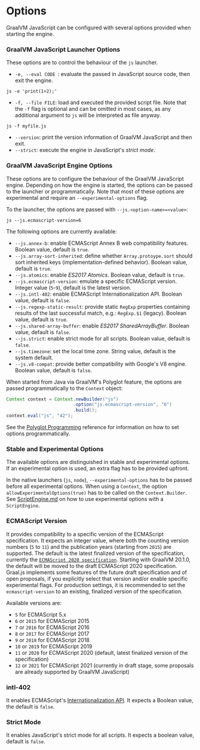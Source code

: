 # Options

GraalVM JavaScript can be configured with several options provided when starting the engine.

### GraalVM JavaScript Launcher Options

These options are to control the behaviour of the `js` launcher.
* `-e, --eval CODE `: evaluate the passed in JavaScript source code, then exit the engine.
```
js -e 'print(1+2);'
```
* `-f, --file FILE`: load and executed the provided script file. Note that the `-f` flag is optional and can be omitted in most cases, as any additional argument to `js` will be interpreted as file anyway.
```
js -f myfile.js
```
* `--version`: print the version information of GraalVM JavaScript and then exit.
* `--strict`: execute the engine in JavaScript's _strict mode_.

###  GraalVM JavaScript Engine Options

These options are to configure the behaviour of the GraalVM JavaScript engine.
Depending on how the engine is started, the options can be passed to the launcher or programmatically.
Note that most of these options are experimental and require an `--experimental-options` flag.

To the launcher, the options are passed with `--js.<option-name>=<value>`:
```
js --js.ecmascript-version=6
```

The following options are currently available:
   * `--js.annex-b`: enable ECMAScript Annex B web compatibility features. Boolean value, default is `true`.
   * `--js.array-sort-inherited`: define whether `Array.protoype.sort` should sort inherited keys (implementation-defined behavior). Boolean value, default is `true`.
   * `--js.atomics`: enable *ES2017 Atomics*. Boolean value, default is `true`.
   * `--js.ecmascript-version`: emulate a specific ECMAScript version. Integer value (`5`-`9`), default is the latest version.
   * `--js.intl-402`: enable ECMAScript Internationalization API. Boolean value, default is `false`.
   * `--js.regexp-static-result`: provide static `RegExp` properties containing results of the last successful match, e.g.: `RegExp.$1` (legacy). Boolean value, default is `true`.
   * `--js.shared-array-buffer`: enable *ES2017 SharedArrayBuffer*. Boolean value, default is `false`.
   * `--js.strict`: enable strict mode for all scripts. Boolean value, default is `false`.
   * `--js.timezone`: set the local time zone. String value, default is the system default.
   * `--js.v8-compat`: provide better compatibility with Google's V8 engine. Boolean value, default is `false`.

When started from Java via GraalVM's Polyglot feature, the options are passed programmatically to the `Context` object:

```java
Context context = Context.newBuilder("js")
                         .option("js.ecmascript-version", "6")
                         .build();
context.eval("js", "42");
```
See the [Polyglot Programming](https://www.graalvm.org/docs/reference-manual/polyglot-programming/) reference for information on how to set options programmatically.

### Stable and Experimental Options

The available options are distinguished in stable and experimental options.
If an experimental option is used, an extra flag has to be provided upfront.

In the native launchers (`js`, `node`), `--experimental-options` has to be passed before all experimental options.
When using a `Context`, the option `allowExperimentalOptions(true)` has to be called on the `Context.Builder`.
See [ScriptEngine.md](ScriptEngine.md) on how to use experimental options with a `ScriptEngine`.

### ECMAScript Version

It provides compatibility to a specific version of the ECMAScript specification.
It expects an integer value, where both the counting version numbers (`5` to `11`) and the publication years (starting from `2015`) are supported.
The default is the latest finalized version of the specification, currently the [`ECMAScript 2020 specification`](http://www.ecma-international.org/ecma-262/11.0/index.html).
Starting with GraalVM 20.1.0, the default will be moved to the draft ECMAScript 2020 specification.
Graal.js implements some features of the future draft specification and of open proposals, if you explicitly select that version and/or enable specific experimental flags.
For production settings, it is recommended to set the `ecmascript-version` to an existing, finalized version of the specification.

Available versions are:
* `5` for ECMAScript 5.x
* `6` or `2015` for ECMAScript 2015
* `7` or `2016` for ECMAScript 2016
* `8` or `2017` for ECMAScript 2017
* `9` or `2018` for ECMAScript 2018
* `10` or `2019` for ECMAScript 2019
* `11` or `2020` for ECMAScript 2020 (default, latest finalized version of the specification)
* `12` or `2021` for ECMAScript 2021 (currently in draft stage, some proposals are already supported by GraalVM JavaScript)

### intl-402

It enables ECMAScript's [Internationalization API](https://tc39.github.io/ecma402/).
It expects a Boolean value, the default is `false`.

### Strict Mode

It enables JavaScript's strict mode for all scripts.
It expects a boolean value, default is `false`.
